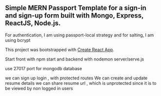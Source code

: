 ## Simple MERN Passport Template for a sign-in and sign-up form built with Mongo, Express, ReactJS, Node.js.

For authentication, I am using passport-local strategy and for salting, I am using bcrypt

This project was bootstrapped with [Create React App](https://github.com/facebookincubator/create-react-app).

Start front with npm start
and backend with nodemon server/serve.js

use 27017 port for mongodb  database

we can sign up login , with protected routes
We can create and update resume details
we can share resume url , which is unprotected since it is to be viewed by non logged in users